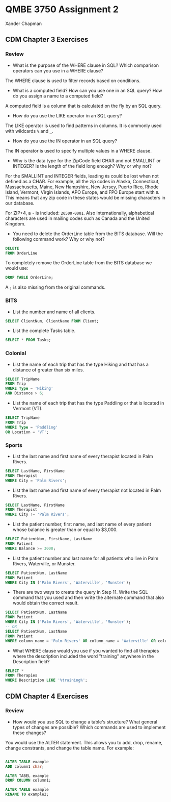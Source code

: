 # QMBE 3750 Assignment 2

Xander Chapman

## CDM Chapter 3 Exercises

### Review

-   What is the purpose of the WHERE clause in SQL? Which comparison operators can you use in a WHERE clause?

The WHERE clause is used to filter records based on conditions.

-   What is a computed field? How can you use one in an SQL query? How do you assign a name to a computed field?

A computed field is a column that is calculated on the fly by an SQL query.

-   How do you use the LIKE operator in an SQL query?

The LIKE operator is used to find patterns in columns. It is commonly used with wildcards `%` and `_`.

-   How do you use the IN operator in an SQL query?

The IN operator is used to specify multiple values in a WHERE clause.

-   Why is the data type for the ZipCode field CHAR and not SMALLINT or INTEGER? Is the length of the field long enough? Why or why not?

For the SMALLINT and INTEGER fields, leading `0`s could be lost when not defined as a CHAR. For example, all the zip codes in Alaska, Connecticut, Massachusetts, Maine, New Hampshire, New Jersey, Puerto Rico, Rhode Island, Vermont, Virgin Islands, APO Europe, and FPO Europe start with `0`. This means that any zip code in these states would be missing characters in our database.

For ZIP+4, a `-` is included: `20500-0001`. Also internationally, alphabetical characters are used in mailing codes such as Canada and the United Kingdom.

-   You need to delete the OrderLine table from the BITS database. Will the following command work? Why or why not?

``` sql
DELETE
FROM OrderLine
```

To completely remove the OrderLine table from the BITS database we would use:

``` sql
DROP TABLE OrderLine;
```

A `;` is also missing from the original commands.

### BITS

-   List the number and name of all clients.

``` sql
SELECT ClientNum, ClientName FROM Client;
```

-   List the complete Tasks table.

``` sql
SELECT * FROM Tasks;
```

### Colonial

-   List the name of each trip that has the type Hiking and that has a distance of greater than six miles.

``` sql
SELECT TripName
FROM Trip
WHERE Type = 'Hiking'
AND Distance > 6;
```

-   List the name of each trip that has the type Paddling or that is located in Vermont (VT).

``` sql
SELECT TripName
FROM Trip
WHERE Type = 'Paddling'
OR Location = 'VT';
```

### Sports

-   List the last name and first name of every therapist located in Palm Rivers.

``` sql
SELECT LastName, FirstName
FROM Therapist
WHERE City = 'Palm Rivers';
```

-   List the last name and first name of every therapist not located in Palm Rivers.

``` sql
SELECT LastName, FirstName
FROM Therapist
WHERE City != 'Palm Rivers';
```

-   List the patient number, first name, and last name of every patient whose balance is greater than or equal to \$3,000.

``` sql
SELECT PatientNum, FirstName, LastName
FROM Patient
WHERE Balance >= 3000;
```

-   List the patient number and last name for all patients who live in Palm Rivers, Waterville, or Munster.

``` sql
SELECT PatientNum, LastName
FROM Patient
WHERE City IN ('Palm Rivers', 'Waterville', 'Munster');
```

-   There are two ways to create the query in Step 11. Write the SQL command that you used and then write the alternate command that also would obtain the correct result.

``` sql
SELECT PatientNum, LastName
FROM Patient
WHERE City IN ('Palm Rivers', 'Waterville', 'Munster');
-- OR
SELECT PatientNum, LastName
FROM Patient
WHERE column_name = 'Palm Rivers' OR column_name = 'Waterville' OR column_name = 'Munster';
```

-   What WHERE clause would you use if you wanted to find all therapies where the description included the word "training" anywhere in the Description field?

``` sql
SELECT *
FROM Therapies
WHERE Description LIKE '%training%';
```

## CDM Chapter 4 Exercises

### Review

- How would you use SQL to change a table's structure? What general types of changes are possible? Which commands are used to implement these changes?

You would use the ALTER statement. This allows you to add, drop, rename, change constrants, and change the table name. For example:

```sql

ALTER TABLE example 
ADD column1 char;

ALTER TABEL example
DROP COLUMN column1;

ALTER TABLE example
RENAME TO example2;
```